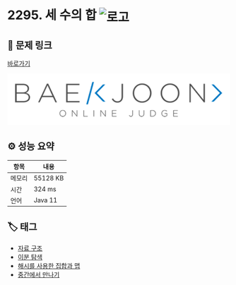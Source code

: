 # 2295. 세 수의 합 <img src="https://d2gd6pc034wcta.cloudfront.net/tier/12.svg" alt="로고" height="32" style="vertical-align: middle;" />

## 🔗 문제 링크

[바로가기](https://www.acmicpc.net/problem/2295)

![백준 로고](../../images/boj.png)

## ⚙️ 성능 요약

| 항목   | 내용     |
| ------ | -------- |
| 메모리 | 55128 KB |
| 시간   | 324 ms   |
| 언어   | Java 11  |

## 🏷️ 태그

- [자료 구조](https://www.acmicpc.net/problemset?sort=ac_desc&algo=175)
- [이분 탐색](https://www.acmicpc.net/problemset?sort=ac_desc&algo=12)
- [해시를 사용한 집합과 맵](https://www.acmicpc.net/problemset?sort=ac_desc&algo=136)
- [중간에서 만나기](https://www.acmicpc.net/problemset?sort=ac_desc&algo=46)
